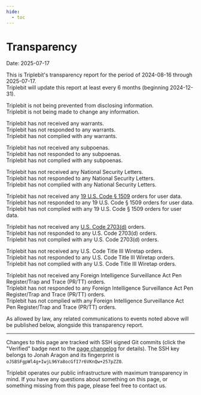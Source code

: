 ```yaml
---
hide:
  - toc
---
```


# Transparency

Date: 2025-07-17

This is Triplebit's transparency report for the period of 2024-08-16 through 2025-07-17.  
Triplebit will update this report at least every 6 months (beginning 2024-12-31).

Triplebit is not being prevented from disclosing information.  
Triplebit is not being made to change any information.  

Triplebit has not received any warrants.  
Triplebit has not responded to any warrants.  
Triplebit has not complied with any warrants.  

Triplebit has not received any subpoenas.  
Triplebit has not responded to any subpoenas.  
Triplebit has not complied with any subpoenas.  

Triplebit has not received any National Security Letters.  
Triplebit has not responded to any National Security Letters.  
Triplebit has not complied with any National Security Letters.  

Triplebit has not received any [19 U.S. Code § 1509](https://www.law.cornell.edu/uscode/text/19/1509) orders for user data.  
Triplebit has not responded to any 19 U.S. Code § 1509 orders for user data.  
Triplebit has not complied with any 19 U.S. Code § 1509 orders for user data.  

Triplebit has not received any [U.S. Code 2703(d)](https://www.law.cornell.edu/uscode/text/18/2703) orders.  
Triplebit has not responded to any U.S. Code 2703(d) orders.  
Triplebit has not complied with any U.S. Code 2703(d) orders.  

Triplebit has not received any U.S. Code Title III Wiretap orders.  
Triplebit has not responded to any U.S. Code Title III Wiretap orders.  
Triplebit has not complied with any U.S. Code Title III Wiretap orders.  

Triplebit has not received any Foreign Intelligence Surveillance Act Pen Register/Trap and Trace (PR/TT) orders.  
Triplebit has not responded to any Foreign Intelligence Surveillance Act Pen Register/Trap and Trace (PR/TT) orders.  
Triplebit has not complied with any Foreign Intelligence Surveillance Act Pen Register/Trap and Trace (PR/TT) orders.  

As allowed by law, any related communications to events noted above will be published below, alongside this transparency report.

---

Changes to this page are tracked with SSH signed Git commits (click the "Verified" badge next to the [page changelog](https://github.com/triplebit/triplebit.org/commits/main/docs/transparency.md) for details). The SSH key belongs to Jonah Aragon and its fingerprint is `oJSBSFgpWl4g+IwjL96Ya8ocGfI7r6VKnQw+257pZZ0`.

Triplebit operates our public infrastructure with maximum transparency in mind. If you have any questions about something on this page, or something missing from this page, please feel free to contact us.
